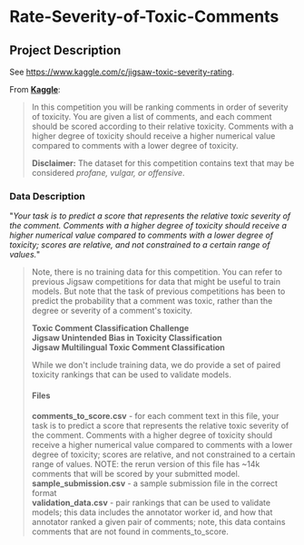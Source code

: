 # Rate-Severity-of-Toxic-Comments

## Project Description


See https://www.kaggle.com/c/jigsaw-toxic-severity-rating.

From [**Kaggle**](https://www.kaggle.com/c/jigsaw-toxic-severity-rating/data):
> In this competition you will be ranking comments in order of severity of toxicity. You are given a list of comments, and each comment should be scored according to their relative toxicity. Comments with a higher degree of toxicity should receive a higher numerical value compared to comments with a lower degree of toxicity.
> 
> **Disclaimer:** The dataset for this competition contains text that may be considered *profane, vulgar, or offensive*.




### Data Description

"*Your task is to predict a score that represents the relative toxic severity of the comment. Comments with a higher degree of toxicity should receive a higher numerical value compared to comments with a lower degree of toxicity; scores are relative, and not constrained to a certain range of values.*"

> Note, there is no training data for this competition. You can refer to previous Jigsaw competitions for data that might be useful to train models. But note that the task of previous competitions has been to predict the probability that a comment was toxic, rather than the degree or severity of a comment's toxicity.
> 
> **Toxic Comment Classification Challenge**\
> **Jigsaw Unintended Bias in Toxicity Classification**\
> **Jigsaw Multilingual Toxic Comment Classification**
> 
> While we don't include training data, we do provide a set of paired toxicity rankings that can be used to validate models.
> 
> #### Files
> 
> **comments_to_score.csv** - for each comment text in this file, your task is to predict a score that represents the relative toxic severity of the comment. Comments with a higher degree of toxicity should receive a higher numerical value compared to comments with a lower degree of toxicity; scores are relative, and not constrained to a certain range of values. NOTE: the rerun version of this file has ~14k comments that will be scored by your submitted model.\
> **sample_submission.csv** - a sample submission file in the correct format\
> **validation_data.csv** - pair rankings that can be used to validate models; this data includes the annotator worker id, and how that annotator ranked a given pair of comments; note, this data contains comments that are not found in comments_to_score.
